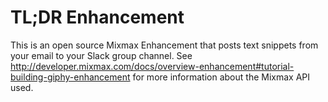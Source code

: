 # TL;DR Enhancement

This is an open source Mixmax Enhancement that posts text snippets from your email to your Slack group channel. See <http://developer.mixmax.com/docs/overview-enhancement#tutorial-building-giphy-enhancement> for more information about the Mixmax API used.
